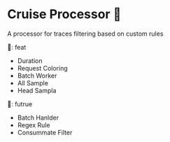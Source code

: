 # Cruise Processor 🚢
A processor for traces filtering based on custom rules

🔔: feat
+ Duration
+ Request Coloring
+ Batch Worker
+ All Sample
+ Head Sampla

📝: futrue
+ Batch Hanlder
+ Regex Rule
+ Consummate Filter
